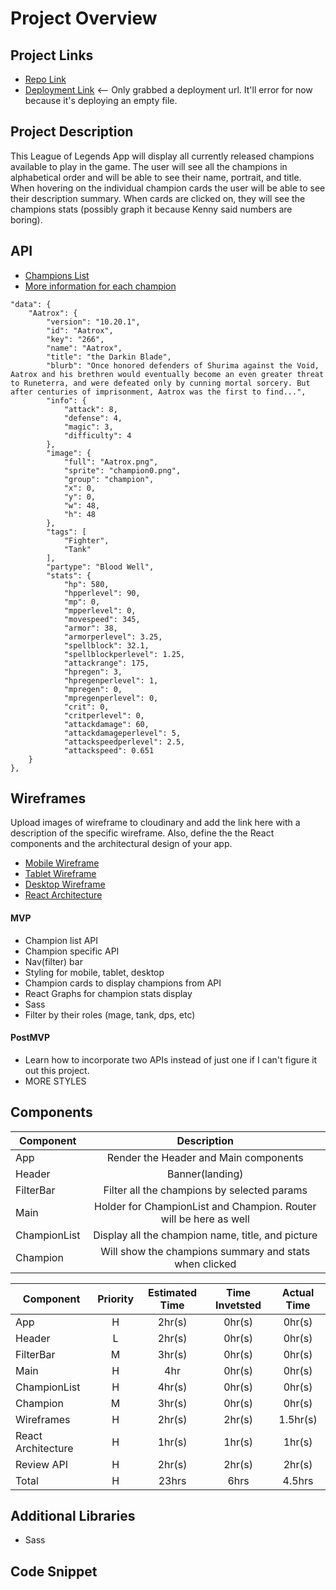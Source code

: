 # Project Overview

## Project Links

- [Repo Link](https://github.com/jakenguyen0118/LoL-App)
- [Deployment Link](https://jakelolapp.netlify.app/) <-- Only grabbed a deployment url. It'll error for now because it's deploying an empty file.

## Project Description

This League of Legends App will display all currently released champions available to play in the game. The user will see all the champions in alphabetical order and will be able to see their name, portrait, and title. When hovering on the individual champion cards the user will be able to see their description summary. When cards are clicked on, they will see the champions stats (possibly graph it because Kenny said numbers are boring).

## API

- [Champions List](http://ddragon.leagueoflegends.com/cdn/10.20.1/data/en_US/champion.json)
- [More information for each champion](http://ddragon.leagueoflegends.com/cdn/10.20.1/data/en_US/champion/Aatrox.json)

```
"data": {
	"Aatrox": {
		"version": "10.20.1",
		"id": "Aatrox",
		"key": "266",
		"name": "Aatrox",
		"title": "the Darkin Blade",
		"blurb": "Once honored defenders of Shurima against the Void, Aatrox and his brethren would eventually become an even greater threat to Runeterra, and were defeated only by cunning mortal sorcery. But after centuries of imprisonment, Aatrox was the first to find...",
		"info": {
			"attack": 8,
			"defense": 4,
			"magic": 3,
			"difficulty": 4
		},
		"image": {
			"full": "Aatrox.png",
			"sprite": "champion0.png",
			"group": "champion",
			"x": 0,
			"y": 0,
			"w": 48,
			"h": 48
		},
		"tags": [
			"Fighter",
			"Tank"
		],
		"partype": "Blood Well",
		"stats": {
			"hp": 580,
			"hpperlevel": 90,
			"mp": 0,
			"mpperlevel": 0,
			"movespeed": 345,
			"armor": 38,
			"armorperlevel": 3.25,
			"spellblock": 32.1,
			"spellblockperlevel": 1.25,
			"attackrange": 175,
			"hpregen": 3,
			"hpregenperlevel": 1,
			"mpregen": 0,
			"mpregenperlevel": 0,
			"crit": 0,
			"critperlevel": 0,
			"attackdamage": 60,
			"attackdamageperlevel": 5,
			"attackspeedperlevel": 2.5,
			"attackspeed": 0.651
	}
},
```


## Wireframes

Upload images of wireframe to cloudinary and add the link here with a description of the specific wireframe. Also, define the the React components and the architectural design of your app.

- [Mobile Wireframe](https://i.imgur.com/1w8Krvl.png)
- [Tablet Wireframe](https://i.imgur.com/edLoitE.jpg)
- [Desktop Wireframe](https://i.imgur.com/kFDzEvy.jpg)
- [React Architecture](https://docs.google.com/drawings/d/1ZhUoBEeaqUexh9OltKKj5l2w9_5TaQMqXbJS1E5IoNQ/edit)


#### MVP
- Champion list API
- Champion specific API
- Nav(filter) bar
- Styling for mobile, tablet, desktop
- Champion cards to display champions from API
- React Graphs for champion stats display
- Sass
- Filter by their roles (mage, tank, dps, etc)

#### PostMVP
- Learn how to incorporate two APIs instead of just one if I can't figure it out this project.
- MORE STYLES

## Components 

| Component | Description | 
| --- | :---: |  
| App | Render the Header and Main components| 
| Header | Banner(landing) | 
| FilterBar | Filter all the champions by selected params |
| Main | Holder for ChampionList and Champion. Router will be here as well | 
| ChampionList | Display all the champion name, title, and picture |
| Champion | Will show the champions summary and stats when clicked |


| Component | Priority | Estimated Time | Time Invetsted | Actual Time |
| --- | :---: |  :---: | :---: | :---: |
| App | H | 2hr(s) | 0hr(s) | 0hr(s) |
| Header | L | 2hr(s) | 0hr(s) | 0hr(s) |
| FilterBar | M | 3hr(s) | 0hr(s) | 0hr(s) |
| Main | H | 4hr | 0hr(s) | 0hr(s) |
| ChampionList | H | 4hr(s) | 0hr(s) | 0hr(s) |
| Champion | M | 3hr(s) | 0hr(s) | 0hr(s) |
| Wireframes | H | 2hr(s) | 2hr(s) | 1.5hr(s) |
| React Architecture | H | 1hr(s) | 1hr(s) | 1hr(s) |
| Review API | H | 2hr(s) | 2hr(s) | 2hr(s) |
| Total | H | 23hrs| 6hrs | 4.5hrs |

## Additional Libraries
- Sass

## Code Snippet

```

```
